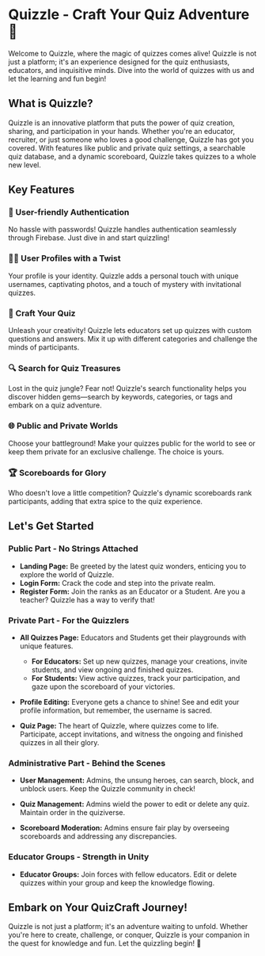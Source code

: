 # Quizzle - Craft Your Quiz Adventure 🚀

Welcome to Quizzle, where the magic of quizzes comes alive! Quizzle is not just a platform; it's an experience designed for the quiz enthusiasts, educators, and inquisitive minds. Dive into the world of quizzes with us and let the learning and fun begin!

## What is Quizzle?

Quizzle is an innovative platform that puts the power of quiz creation, sharing, and participation in your hands. Whether you're an educator, recruiter, or just someone who loves a good challenge, Quizzle has got you covered. With features like public and private quiz settings, a searchable quiz database, and a dynamic scoreboard, Quizzle takes quizzes to a whole new level.

## Key Features

### 🌟 User-friendly Authentication

No hassle with passwords! Quizzle handles authentication seamlessly through Firebase. Just dive in and start quizzling!

### 🧑‍🎓 User Profiles with a Twist

Your profile is your identity. Quizzle adds a personal touch with unique usernames, captivating photos, and a touch of mystery with invitational quizzes.

### 🧩 Craft Your Quiz

Unleash your creativity! Quizzle lets educators set up quizzes with custom questions and answers. Mix it up with different categories and challenge the minds of participants.

### 🔍 Search for Quiz Treasures

Lost in the quiz jungle? Fear not! Quizzle's search functionality helps you discover hidden gems—search by keywords, categories, or tags and embark on a quiz adventure.

### 🌐 Public and Private Worlds

Choose your battleground! Make your quizzes public for the world to see or keep them private for an exclusive challenge. The choice is yours.

### 🏆 Scoreboards for Glory

Who doesn't love a little competition? Quizzle's dynamic scoreboards rank participants, adding that extra spice to the quiz experience.

## Let's Get Started

### Public Part - No Strings Attached

- **Landing Page:** Be greeted by the latest quiz wonders, enticing you to explore the world of Quizzle.
- **Login Form:** Crack the code and step into the private realm.
- **Register Form:** Join the ranks as an Educator or a Student. Are you a teacher? Quizzle has a way to verify that!

### Private Part - For the Quizzlers

- **All Quizzes Page:** Educators and Students get their playgrounds with unique features.
    - **For Educators:** Set up new quizzes, manage your creations, invite students, and view ongoing and finished quizzes.
    - **For Students:** View active quizzes, track your participation, and gaze upon the scoreboard of your victories.

- **Profile Editing:** Everyone gets a chance to shine! See and edit your profile information, but remember, the username is sacred.

- **Quiz Page:** The heart of Quizzle, where quizzes come to life. Participate, accept invitations, and witness the ongoing and finished quizzes in all their glory.

### Administrative Part - Behind the Scenes

- **User Management:** Admins, the unsung heroes, can search, block, and unblock users. Keep the Quizzle community in check!

- **Quiz Management:** Admins wield the power to edit or delete any quiz. Maintain order in the quiziverse.

- **Scoreboard Moderation:** Admins ensure fair play by overseeing scoreboards and addressing any discrepancies.

### Educator Groups - Strength in Unity

- **Educator Groups:** Join forces with fellow educators. Edit or delete quizzes within your group and keep the knowledge flowing.

## Embark on Your QuizCraft Journey!

Quizzle is not just a platform; it's an adventure waiting to unfold. Whether you're here to create, challenge, or conquer, Quizzle is your companion in the quest for knowledge and fun. Let the quizzling begin! 🚀

